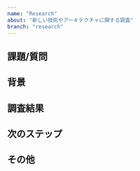 ```yaml
---
name: "Research"
about: "新しい技術やアーキテクチャに関する調査"
branch: "research"
---
```


## 課題/質問

## 背景

## 調査結果

## 次のステップ

## その他

